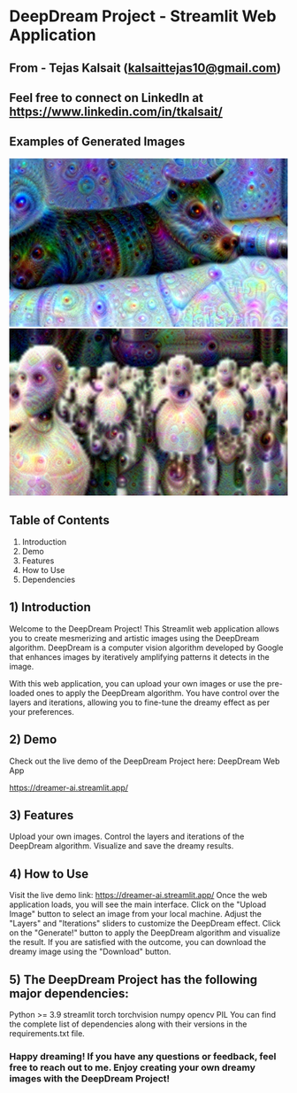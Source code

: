 # DeepDream Project - Streamlit Web Application

## From - Tejas Kalsait (kalsaittejas10@gmail.com)
## Feel free to connect on LinkedIn  at https://www.linkedin.com/in/tkalsait/

## Examples of Generated Images
![alt text](https://github.com/TejasKalsait/DeepDream/blob/main/data/samples/catsample.jpg?raw=true)
![alt text](https://github.com/TejasKalsait/DeepDream/blob/main/data/samples/robotsample.jpg?raw=true)


## Table of Contents
1) Introduction
2) Demo
3) Features
4) How to Use
5) Dependencies


## 1) Introduction
Welcome to the DeepDream Project! This Streamlit web application allows you to create mesmerizing and artistic images using the DeepDream algorithm. DeepDream is a computer vision algorithm developed by Google that enhances images by iteratively amplifying patterns it detects in the image.

With this web application, you can upload your own images or use the pre-loaded ones to apply the DeepDream algorithm. You have control over the layers and iterations, allowing you to fine-tune the dreamy effect as per your preferences.

## 2) Demo
Check out the live demo of the DeepDream Project here: DeepDream Web App

https://dreamer-ai.streamlit.app/

## 3) Features
Upload your own images.
Control the layers and iterations of the DeepDream algorithm.
Visualize and save the dreamy results.

## 4) How to Use
Visit the live demo link: https://dreamer-ai.streamlit.app/
Once the web application loads, you will see the main interface.
Click on the "Upload Image" button to select an image from your local machine.
Adjust the "Layers" and "Iterations" sliders to customize the DeepDream effect.
Click on the "Generate!" button to apply the DeepDream algorithm and visualize the result.
If you are satisfied with the outcome, you can download the dreamy image using the "Download" button.

## 5) The DeepDream Project has the following major dependencies:

Python >= 3.9
streamlit
torch
torchvision
numpy
opencv
PIL
You can find the complete list of dependencies along with their versions in the requirements.txt file.

### Happy dreaming! If you have any questions or feedback, feel free to reach out to me. Enjoy creating your own dreamy images with the DeepDream Project!

